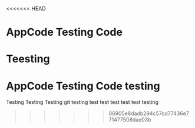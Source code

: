 <<<<<<< HEAD
# AppCode Testing Code
Teesting
=======
# AppCode Testing Code testing
Testing Testing Testing git testing test test test test test testing
>>>>>>> 06905e8dadb294c57cd77436e771477508dae03b
